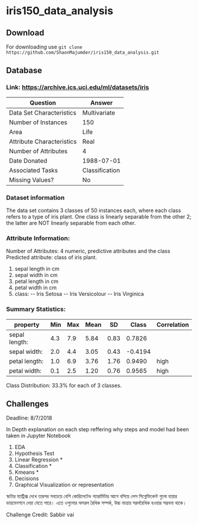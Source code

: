 ﻿# iris150_data_analysis 
## Download 
For downloading use 
       `git clone https://github.com/ShaonMajumder/iris150_data_analysis.git` 

## Database
### Link: https://archive.ics.uci.edu/ml/datasets/iris
| Question | Answer |
| ------------ | ------------ |
| Data Set Characteristics | Multivariate |
| Number of Instances | 150 |
| Area | Life |
| Attribute Characteristics | Real |
| Number of Attributes | 4 |
| Date Donated | 1988-07-01 |
| Associated Tasks | Classification |
| Missing Values? | No |



### Dataset information
The data set contains 3 classes of 50 instances each, where each class refers to a type of iris plant. One class is linearly separable from the other 2; the latter are NOT linearly separable from each other. 

### Attribute Information:
Number of Attributes: 4 numeric, predictive attributes and the class
Predicted attribute: class of iris plant. 
1. sepal length in cm 
2. sepal width in cm 
3. petal length in cm 
4. petal width in cm 
5. class: 
-- Iris Setosa 
-- Iris Versicolour 
-- Iris Virginica

### Summary Statistics:
| property | Min | Max | Mean | SD | Class | Correlation |
| -------- | -------- | -------- | -------- | -------- | -------- | -------- |
| sepal length: | 4.3 | 7.9 | 5.84 | 0.83 | 0.7826 | |
| sepal width: | 2.0 | 4.4 | 3.05 | 0.43 | -0.4194 | |
| petal length: | 1.0 | 6.9 | 3.76 | 1.76 | 0.9490 |high |
| petal width: | 0.1 | 2.5 | 1.20 | 0.76 | 0.9565 | high |

   Class Distribution: 33.3% for each of 3 classes.

## Challenges
Deadline: 8/7/2018

In Depth explanation on each step reffering why steps and model had been taken in Jupyter Notebook
1. EDA
2. Hypothesis Test
3. Linear Regression *
4. Classification *
5. Kmeans *
3. Decisions
6. Graphical Visualization or representation

স্কাটার ম্যাট্রিক্স দেখে তারপর সবচেয়ে বেশি কোরিলেটেড প্যারামিটার আগে বসিয়ে লেস সিগ্নেফিকেন্ট গুলো হায়ার ডায়মেনশনে দেয়া যেতে পারে। এতে ওগুলোর অসরল রৈখিক সম্পর্ক, উচ্চ মাত্রায় সরলরৈখিক হওয়ার সম্ভবনা থাকে।

Challenge Credit: Sabbir vai